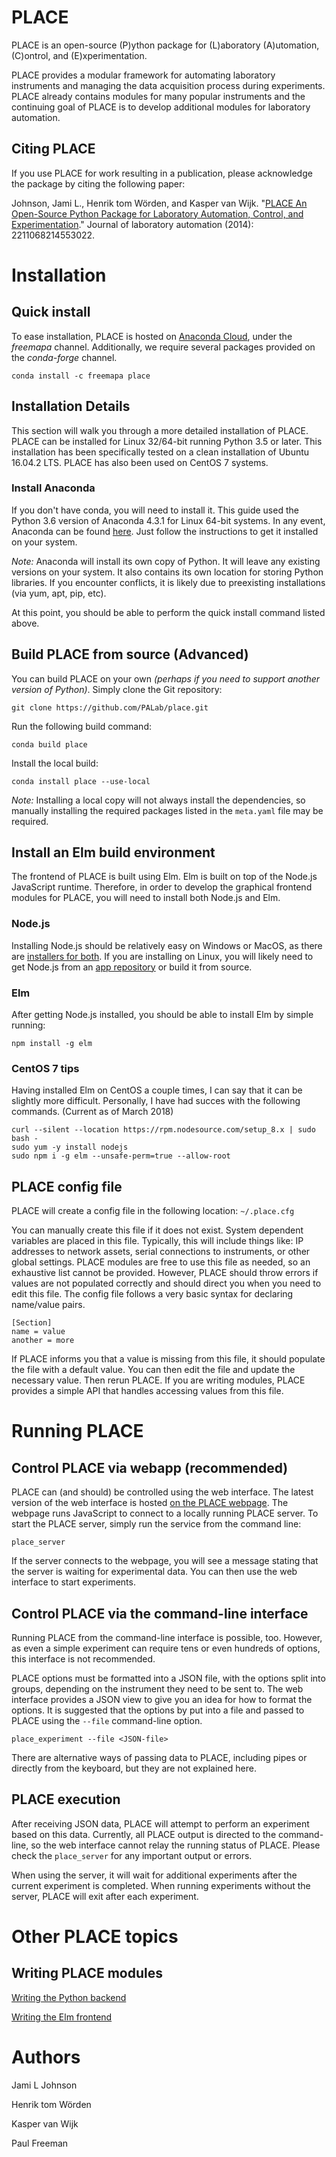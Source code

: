 
# PLACE 

PLACE is an open-source (P)ython package for (L)aboratory (A)utomation,
(C)ontrol, and (E)xperimentation.  

PLACE provides a modular framework for automating laboratory instruments and
managing the data acquisition process during experiments.  PLACE already
contains modules for many popular instruments and the continuing goal of PLACE
is to develop additional modules for laboratory automation.

## Citing PLACE
If you use PLACE for work resulting in a publication, please acknowledge the
package by citing the following paper:

Johnson, Jami L., Henrik tom Wörden, and Kasper van Wijk. "[PLACE An
Open-Source Python Package for Laboratory Automation, Control, and
Experimentation](http://jla.sagepub.com/content/20/1/10)." Journal of
laboratory automation (2014): 2211068214553022.

# Installation

## Quick install

To ease installation, PLACE is hosted on [Anaconda
Cloud](https://anaconda.org), under the *freemapa* channel. Additionally, we
require several packages provided on the *conda-forge* channel.

```
conda install -c freemapa place
```

## Installation Details

This section will walk you through a more detailed installation of PLACE.
PLACE can be installed for Linux 32/64-bit running Python 3.5 or later.  This
installation has been specifically tested on a clean installation of Ubuntu
16.04.2 LTS. PLACE has also been used on CentOS 7 systems.

### Install Anaconda

If you don't have conda, you will need to install it. This guide used the
Python 3.6 version of Anaconda 4.3.1 for Linux 64-bit systems. In any event,
Anaconda can be found [here](https://www.continuum.io/downloads). Just follow
the instructions to get it installed on your system.

*Note:* Anaconda will install its own copy of Python. It will leave any
existing versions on your system. It also contains its own location for storing
Python libraries. If you encounter conflicts, it is likely due to preexisting
installations (via yum, apt, pip, etc).

At this point, you should be able to perform the quick install command listed
above.

## Build PLACE from source (Advanced)

You can build PLACE on your own *(perhaps if you need to support another
version of Python)*. Simply clone the Git repository:

```
git clone https://github.com/PALab/place.git
```

Run the following build command:

```
conda build place
```

Install the local build:

```
conda install place --use-local
```

*Note:* Installing a local copy will not always install the dependencies, so
manually installing the required packages listed in the `meta.yaml` file may be
required.

## Install an Elm build environment

The frontend of PLACE is built using Elm. Elm is built on top of the Node.js
JavaScript runtime. Therefore, in order to develop the graphical frontend
modules for PLACE, you will need to install both Node.js and Elm.

### Node.js

Installing Node.js should be relatively easy on Windows or MacOS, as there are
[installers for both](https://nodejs.org/en/download/). If you are installing
on Linux, you will likely need to get Node.js from an
[app repository](https://nodejs.org/en/download/package-manager/) or build
it from source.

### Elm

After getting Node.js installed, you should be able to install Elm by simple
running:

```
npm install -g elm
```

### CentOS 7 tips

Having installed Elm on CentOS a couple times, I can say that it can be slightly
more difficult. Personally, I have had succes with the following commands.
(Current as of March 2018)

```
curl --silent --location https://rpm.nodesource.com/setup_8.x | sudo bash -
sudo yum -y install nodejs
sudo npm i -g elm --unsafe-perm=true --allow-root
```

## PLACE config file

PLACE will create a config file in the following location: `~/.place.cfg`

You can manually create this file if it does not exist. System dependent
variables are placed in this file. Typically, this will include things like: IP
addresses to network assets, serial connections to instruments, or other global
settings. PLACE modules are free to use this file as needed, so an exhaustive
list cannot be provided. However, PLACE should throw errors if values are not
populated correctly and should direct you when you need to edit this file.  The
config file follows a very basic syntax for declaring name/value pairs.

```
[Section]
name = value
another = more
```

If PLACE informs you that a value is missing from this file, it should populate
the file with a default value. You can then edit the file and update the
necessary value. Then rerun PLACE. If you are writing modules, PLACE provides a
simple API that handles accessing values from this file.

# Running PLACE

## Control PLACE via webapp (recommended)

PLACE can (and should) be controlled using the web interface. The latest
version of the web interface is hosted [on the PLACE
webpage](https://place.auckland.ac.nz). The webpage runs JavaScript to connect
to a locally running PLACE server. To start the PLACE server, simply run the
service from the command line:

```
place_server
```

If the server connects to the webpage, you will see a message stating that the
server is waiting for experimental data. You can then use the web interface to
start experiments.

## Control PLACE via the command-line interface

Running PLACE from the command-line interface is possible, too. However, as
even a simple experiment can require tens or even hundreds of options, this
interface is not recommended.

PLACE options must be formatted into a JSON file, with the options split into
groups, depending on the instrument they need to be sent to. The web interface
provides a JSON view to give you an idea for how to format the options. It is
suggested that the options by put into a file and passed to PLACE using the
`--file` command-line option.

```
place_experiment --file <JSON-file>
```

There are alternative ways of passing data to PLACE, including pipes or
directly from the keyboard, but they are not explained here.

## PLACE execution

After receiving JSON data, PLACE will attempt to perform an experiment based on
this data. Currently, all PLACE output is directed to the command-line, so the
web interface cannot relay the running status of PLACE. Please check the
`place_server` for any important output or errors.

When using the server, it will wait for additional experiments after the
current experiment is completed. When running experiments without the server,
PLACE will exit after each experiment.

# Other PLACE topics

## Writing PLACE modules

[Writing the Python backend](http://palab.github.io/place/backend_tutorial.html)

[Writing the Elm frontend](http://palab.github.io/place/frontend_tutorial.html)

# Authors

Jami L Johnson

Henrik tom Wörden

Kasper van Wijk

Paul Freeman
